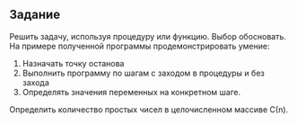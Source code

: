 ## Задание

Решить задачу, используя процедуру или функцию. Выбор обосновать. На примере полученной программы продемонстрировать умение:
1. Назначать точку останова
2. Выполнить программу по шагам с заходом в процедуры и без захода
3. Определять значения переменных на конкретном шаге.

Определить количество простых чисел в целочисленном массиве С(n).
